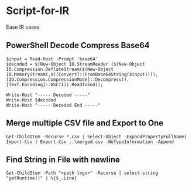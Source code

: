 # Script-for-IR
Ease IR cases

## PowerShell Decode Compress Base64
```
$input = Read-Host -Prompt 'base64'
$decoded = $(New-Object IO.StreamReader ($(New-Object IO.Compression.DeflateStream($(New-Object IO.MemoryStream(,$([Convert]::FromBase64String($input)))), [IO.Compression.CompressionMode]::Decompress)), [Text.Encoding]::ASCII)).ReadToEnd();

Write-Host "----- Decoded -----"
Write-Host $decoded
Write-Host "----- Decoded End -----"
```   
## Merge multiple CSV file and Export to One
```
Get-ChildItem -Recurse *.csv | Select-Object -ExpandPropertyFullName| Import-Csv | Export-Csv ..\merged.csv -NoTypeInformation -Append
```   
## Find String in File with newline
```
Get-ChildItem -Path "<path logs>" -Recurse | select-string "getRuntime()" | %{$_.Line}
```   
